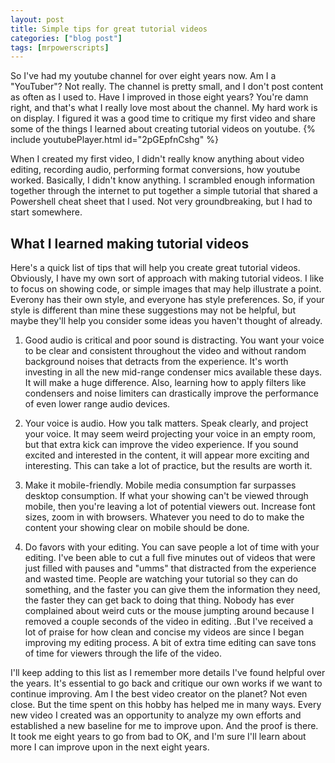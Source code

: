 ```yaml
---
layout: post
title: Simple tips for great tutorial videos
categories: ["blog post"]
tags: [mrpowerscripts]
---
```


So I've had my youtube channel for over eight years now. Am I a "YouTuber"? Not really. The channel is pretty small, and I don't post content as often as I used to. Have I improved in those eight years? You're damn right, and that's what I really love most about the channel. My hard work is on display. I figured it was a good time to critique my first video and share some of the things I learned about creating tutorial videos on youtube.
{% include youtubePlayer.html id="2pGEpfnCshg" %}

When I created my first video, I didn't really know anything about video editing, recording audio, performing format conversions, how youtube worked. Basically, I didn't know anything. I scrambled enough information together through the internet to put together a simple tutorial that shared a Powershell cheat sheet that I used. Not very groundbreaking, but I had to start somewhere.

## What I learned making tutorial videos

Here's a quick list of tips that will help you create great tutorial videos. Obviously, I have my own sort of approach with making tutorial videos. I like to focus on showing code, or simple images that may help illustrate a point. Everony has their own style, and everyone has style preferences. So, if your style is different than mine these suggestions may not be helpful, but maybe they'll help you consider some ideas you haven't thought of already.

1. Good audio is critical and poor sound is distracting. You want your voice to be clear and consistent throughout the video and without random background noises that detracts from the experience. It's worth investing in all the new mid-range condenser mics available these days. It will make a huge difference. Also, learning how to apply filters like condensers and noise limiters can drastically improve the performance of even lower range audio devices.

1. Your voice is audio. How you talk matters. Speak clearly, and project your voice. It may seem weird projecting your voice in an empty room, but that extra kick can improve the video experience. If you sound excited and interested in the content, it will appear more exciting and interesting. This can take a lot of practice, but the results are worth it.

1. Make it mobile-friendly. Mobile media consumption far surpasses desktop consumption. If what your showing can't be viewed through mobile, then you're leaving a lot of potential viewers out. Increase font sizes, zoom in with browsers. Whatever you need to do to make the content your showing clear on mobile should be done.

1. Do favors with your editing. You can save people a lot of time with your editing. I've been able to cut a full five minutes out of videos that were just filled with pauses and "umms" that distracted from the experience and wasted time. People are watching your tutorial so they can do something, and the faster you can give them the information they need, the faster they can get back to doing that thing. Nobody has ever complained about weird cuts or the mouse jumpting around because I removed a couple seconds of the video in editing. .But I've received a lot of praise for how clean and concise my videos are since I began improving my editing process. A bit of extra time editing can save tons of time for viewers through the life of the video.

I'll keep adding to this list as I remember more details I've found helpful over the years. It's essential to go back and critique our own works if we want to continue improving. Am I the best video creator on the planet? Not even close. But the time spent on this hobby has helped me in many ways. Every new video I created was an opportunity to analyze my own efforts and established a new baseline for me to improve upon. And the proof is there. It took me eight years to go from bad to OK, and I'm sure I'll learn about more I can improve upon in the next eight years.
